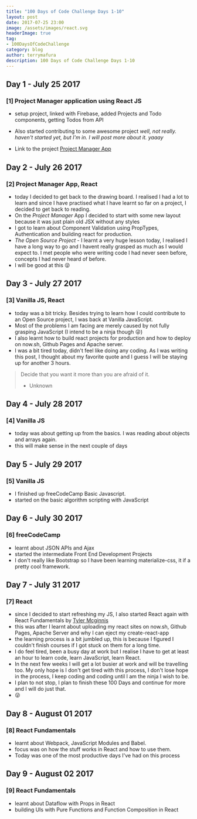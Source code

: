 ```yaml
---
title: "100 Days of Code Challenge Days 1-10"
layout: post
date: 2017-07-25 23:00
image: /assets/images/react.svg
headerImage: true
tag:
- 100DaysOfCodeChallenge
category: blog
author: terrymafura
description: 100 Days of Code Challenge Days 1-10
---
```


## Day 1 - July 25 2017
### [1] Project Manager application using React JS
- setup project, linked with Firebase, added Projects and Todo components, getting Todos from API
- Also started contributing to some awesome project *well, not really. haven't started yet, but I'm in. I will post more about it. yaaay*    

- Link to the project [Project Manager App](https://github.com/maffsojah/projectmanager)

## Day 2 - July 26 2017
### [2] Project Manager App, React
- today I decided to get back to the drawing board. I realised I had a lot to learn and since I have practised what I have learnt so far on a project, I decided to get back to reading.  
- On the *Project Manager* App I decided to start with some new layout because it was just plain old JSX without any styles  
- I got to learn about Component Validation using PropTypes, Authentication and building react for production.  
- *The Open Source Project*  - I learnt a very huge lesson today, I realised I have a long way to go and I havent really grasped as much as I would expect to. I met people who were writing code I had never seen before, concepts I had never heard of before.  
- I will be good at this :stuck_out_tongue_winking_eye:

## Day 3 - July 27 2017
### [3] Vanilla JS, React  
- today was a bit tricky. Besides trying to learn how I could contribute to an Open Source project, I was back at Vanilla JavaScript.  
- Most of the problems I am facing are merely caused by not fully grasping JavaScript (I intend to be a ninja though :stuck_out_tongue_winking_eye:)  
- I also learnt how to build react projects for production and how to deploy on now.sh, Github Pages and Apache server.  
- I was a bit tired today, didn't feel like doing any coding. As I was writing this post, I thought about my favorite quote and I guess I will be staying up for another 3 hours.
> Decide that you want it more than you are afraid of it.
> - Unknown


## Day 4 - July 28 2017
### [4] Vanilla JS   
- today was about getting up from the basics. I was reading about objects and arrays again.  
- this will make sense in the next couple of days  

## Day 5 - July 29 2017
### [5] Vanilla JS
- I finished up freeCodeCamp Basic Javascript.
- started on the basic algorithm scripting with JavaScript

## Day 6 - July 30 2017
### [6] freeCodeCamp  
- learnt about JSON APIs and Ajax
- started the intermediate Front End Development Projects  
- I don't really like Bootstrap so I have been learning materialize-css, it if a pretty cool framework.

## Day 7 - July 31 2017
### [7] React
-  since I decided to start refreshing my JS, I also started React again with React Fundamentals by [Tyler Mcginnis](https://twitter.com/tylermcginnis33)
- this was after I learnt about uploading my react sites on now.sh, Github Pages, Apache Server and why I can eject my create-react-app
- the learning process is a bit jumbled up, this is because I figured I couldn't finish courses if I got stuck on them for a long time.
- I do feel tired, been a busy day at work but I realise I have to get at least an hour to learn code, learn JavaScript, learn React.
- In the next few weeks I will get a lot busier at work and will be travelling too. My only hope is I don't get tired with this process, I don't lose hope in the process, I keep coding and coding until I am the ninja I wish to be.
- I plan to not stop, I plan to finish these 100 Days and continue for more and I will do just that.
- :stuck_out_tongue_winking_eye:

## Day 8 - August 01 2017
### [8] React Fundamentals
- learnt about Webpack, JavaScript Modules and Babel.
- focus was on how the stuff works in React and how to use them.
- Today was one of the most productive days I've had on this process

## Day 9 - August 02 2017
### [9] React Fundamentals
- learnt about Dataflow with Props in React
- building UIs with Pure Functions and Function Composition in React

